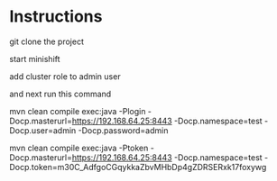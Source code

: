 # Instructions

git clone the project

start minishift

add cluster role to admin user 

and next run this command 

mvn clean compile exec:java -Plogin -Docp.masterurl=https://192.168.64.25:8443 -Docp.namespace=test -Docp.user=admin -Docp.password=admin
 
mvn clean compile exec:java -Ptoken -Docp.masterurl=https://192.168.64.25:8443 -Docp.namespace=test -Docp.token=m30C_AdfgoCGqykkaZbvMHbDp4gZDRSERxk17foxywg 



